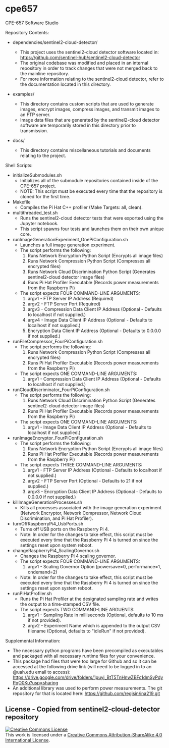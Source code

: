 # cpe657
CPE-657 Software Studio

Repository Contents:
 * dependencies/sentinel2-cloud-detector/
    * This project uses the sentinel2-cloud detector software located in: https://github.com/sentinel-hub/sentinel2-cloud-detector
    * The original codebase was modified and placed in an internal repository in order to track changes that were not merged back to the mainline repository.
    * For more information relating to the sentinel2-cloud detector, refer to the documentation located in this directory.

 * examples/
    * This directory contains custom scripts that are used to generate images, encrypt images, compress images, and transmit images to an FTP server.
    * Image data files that are generated by the sentinel2-cloud detector software are temporarily stored in this directory prior to transmission.

 * docs/
    * This directory contains miscellaneous tutorials and documents relating to the project.

Shell Scripts:
 * initializeSubmodules.sh
    * Initializes all of the submodule repositories contained inside of the CPE-657 project.
    * NOTE: This script must be executed every time that the repository is cloned for the first time.
 * Makefile
    * Compiles the Pi Hat C++ profiler (Make Targets: all, clean).
 * multithreaded_test.sh
    * Runs the sentinel2-cloud detector tests that were exported using the Jupyter notebook.
    * This script spawns four tests and launches them on their own unique core.
 * runImageGenerationExperiment_OnePiConfiguration.sh
    * Launches a full image generation experiment.
    * The script performs the following:
       1) Runs Network Encryption Python Script (Encrypts all image files)
       2) Runs Network Compression Python Script (Compresses all encrypted files)
       3) Runs Network Cloud Discrimination Python Script (Generates sentinel2-cloud detector image files) 
       4) Runs Pi Hat Profiler Executable (Records power measurements from the Raspberry Pi)
    * The script expects FOUR COMMAND-LINE ARGUMENTS:
       1) argv1 - FTP Server IP Address (Required)
       2) argv2 - FTP Server Port (Required)
       3) argv3 - Compression Data Client IP Address (Optional - Defaults to localhost if not supplied.)
       4) argv4 - Image Data Client IP Address (Optional - Defaults to localhost if not supplied.)
       5) Encryption Data Client IP Address (Optional - Defaults to 0.0.0.0 if not supplied.)
 * runFileCompressor_FourPiConfiguration.sh
    * The script performs the following:
       1) Runs Network Compression Python Script (Compresses all encrypted files)
       2) Runs Pi Hat Profiler Executable (Records power measurements from the Raspberry Pi)
    * The script expects ONE COMMAND-LINE ARGUMENTS:
       1) argv1 - Compression Data Client IP Address (Optional - Defaults to localhost if not supplied.)
 * runCloudDiscriminator_FourPiConfiguration.sh
    * The script performs the following:
       1) Runs Network Cloud Discrimination Python Script (Generates sentinel2-cloud detector image files) 
       2) Runs Pi Hat Profiler Executable (Records power measurements from the Raspberry Pi)
    * The script expects ONE COMMAND-LINE ARGUMENTS:
       1) argv1 - Image Data Client IP Address (Optional - Defaults to localhost if not supplied.)
 * runImageEncryptor_FourPiConfiguration.sh
    * The script performs the following:
       1) Runs Network Encryption Python Script (Encrypts all image files)
       2) Runs Pi Hat Profiler Executable (Records power measurements from the Raspberry Pi)
    * The script expects THREE COMMAND-LINE ARGUMENTS:
       1) argv1 - FTP Server IP Address (Optional - Defaults to localhost if not supplied.)
       2) argv2 - FTP Server Port (Optional - Defaults to 21 if not supplied.)
       3) argv3 - Encryption Data Client IP Address (Optional - Defaults to 0.0.0.0 if not supplied.)
 * killImageGenerationProcesses.sh
    * Kills all processes associated with the image generation experiment (Network Encryptor, Network Compressor, Network Cloud Discrimination, and Pi Hat Profiler).
 * turnOffRaspberryPi4_UsbPorts.sh
    * Turns off USB ports on the Raspberry Pi 4.
    * Note: In order for the changes to take effect, this script must be executed every time that the Raspberry Pi 4 is turned on since the settings reset upon system reboot.
 * changeRaspberryPi4_ScalingGovernor.sh
    * Changes the Raspberry Pi 4 scaling governor.
    * The script expects FOUR COMMAND-LINE ARGUMENTS:
       1) argv1 - Scaling Governor Option (powersave=0, performance=1, ondemand=2)
    * Note: In order for the changes to take effect, this script must be executed every time that the Raspberry Pi 4 is turned on since the settings reset upon system reboot.
 * runPiHatProfiler.sh
    * Runs the Pi Hat Profiler at the designated sampling rate and writes the output to a time-stamped CSV file.
    * The script expects TWO COMMAND-LINE ARGUENTS:
       1) argv1 - Sampling Rate in milliseconds (Optional, defaults to 10 ms if not provided).
       2) argv2 - Experiment Name which is appended to the output CSV filename (Optional, defaults to "idleRun" if not provided).

Supplemental Information:
 * The necessary python programs have been precompiled as executables and packaged with all necessary runtime files for your convenience.
 * This package had files that were too large for Github and so it can be accessed at the following drive link (will need to be logged in to an @uah.edu email to access): https://drive.google.com/drive/folders/1puyj_BtT5TnHnwZBFc1dmSyPdyPqO0Ku?usp=sharing 
 * An additional library was used to perform power measurements. The git repository for that is located here: https://github.com/regisin/ina219.git

## License - Copied from sentinel2-cloud-detector repository

<a rel="license" href="http://creativecommons.org/licenses/by-sa/4.0/">
<img alt="Creative Commons License" style="border-width:0" src="https://i.creativecommons.org/l/by-sa/4.0/88x31.png" /></a>
<br />
This work is licensed under a <a rel="license" href="http://creativecommons.org/licenses/by-sa/4.0/">Creative Commons Attribution-ShareAlike 4.0 International License</a>.
